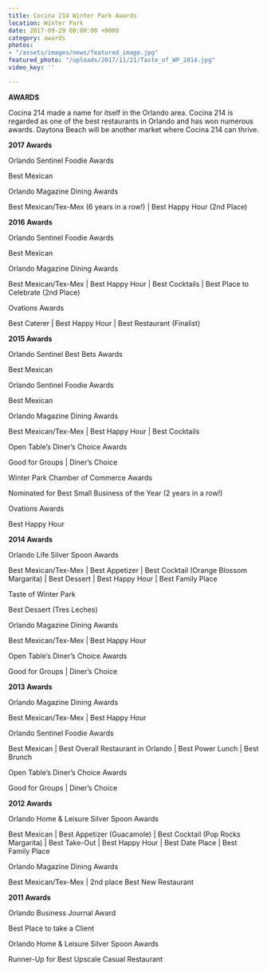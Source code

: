 ```yaml
---
title: Cocina 214 Winter Park Awards
location: Winter Park
date: 2017-09-29 00:00:00 +0000
category: awards
photos:
- "/assets/images/news/featured_image.jpg"
featured_photo: "/uploads/2017/11/21/Taste_of_WP_2014.jpg"
video_key: ''

---
```

**AWARDS**

Cocina 214 made a name for itself in the Orlando area. Cocina 214 is regarded as one of the best restaurants in Orlando and has won numerous awards. Daytona Beach will be another market where Cocina 214 can thrive.

**2017 Awards** 

Orlando Sentinel Foodie Awards

Best Mexican

Orlando Magazine Dining Awards

Best Mexican/Tex-Mex  (6 years in a row!)  | Best Happy Hour (2nd Place)

**2016 Awards**

Orlando Sentinel Foodie Awards

Best Mexican

Orlando Magazine Dining Awards

Best Mexican/Tex-Mex   | Best Happy Hour | Best Cocktails | Best Place to Celebrate (2nd Place)

Ovations Awards

Best Caterer | Best Happy Hour | Best Restaurant (Finalist)

**2015 Awards**

Orlando Sentinel Best Bets Awards

Best Mexican

Orlando Sentinel Foodie Awards

Best Mexican

Orlando Magazine Dining Awards

Best Mexican/Tex-Mex   |  Best Happy Hour | Best Cocktails

Open Table’s Diner’s Choice Awards

Good for Groups | Diner’s Choice

Winter Park Chamber of Commerce Awards

Nominated for Best Small Business of the Year (2 years in a row!)

Ovations Awards

Best Happy Hour 

**2014 Awards**

Orlando Life Silver Spoon Awards 

Best Mexican/Tex-Mex | Best Appetizer | Best Cocktail (Orange Blossom Margarita) | Best Dessert | Best Happy Hour | Best Family Place

Taste of Winter Park

Best Dessert (Tres Leches)

Orlando Magazine Dining Awards

Best Mexican/Tex-Mex   |  Best Happy Hour

Open Table’s Diner’s Choice Awards

Good for Groups | Diner’s Choice

**2013 Awards**

Orlando Magazine Dining Awards

Best Mexican/Tex-Mex   |  Best Happy Hour

Orlando Sentinel Foodie Awards

Best Mexican | Best Overall Restaurant in Orlando |  Best Power Lunch | Best Brunch

Open Table’s Diner’s Choice Awards

Good for Groups | Diner’s Choice

**2012 Awards**

Orlando Home & Leisure Silver Spoon Awards

Best Mexican | Best Appetizer (Guacamole) | Best Cocktail (Pop Rocks Margarita) | Best Take-Out | Best Happy Hour | Best Date Place | Best Family Place

Orlando Magazine Dining Awards

Best Mexican/Tex-Mex | 2nd place Best New Restaurant

**2011 Awards**

Orlando Business Journal Award

Best Place to take a Client

Orlando Home & Leisure Silver Spoon Awards

Runner-Up for Best Upscale Casual Restaurant